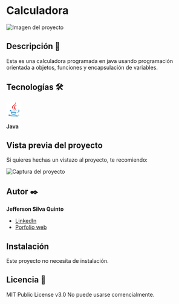 # Calculadora
![Imagen del proyecto](https://github.com/SQdeveloper/ImagesProyects/blob/main/calculadora-java/calculadora.png)

## Descripción 📑

Esta es una calculadora programada en java usando programación orientada a objetos, funciones y encapsulación de variables.
## Tecnologías 🛠
<!-- Iconos sacados de: https://github.com/hendrasob/badges/blob/master/README.md y https://github.com/alexandresanlim/Badges4-README.md-Profile -->
<p style="display: grid;">
<img style="margin: 0; padding:0" width="40" src="https://raw.githubusercontent.com/devicons/devicon/master/icons/java/java-original.svg"/>
<br>
<b>Java</b>
</p>

## Vista previa del proyecto
Si quieres hechas un vistazo al proyecto, te recomiendo:

![Captura del proyecto](https://github.com/SQdeveloper/ImagesProyects/blob/main/calculadora-java/calculadora1.png)

## Autor ✒️
**Jefferson Silva Quinto**

* [LinkedIn](https://www.linkedin.com/in/sqdeveloper/)
* [Porfolio web](https://sqdeveloper.github.io/MyPortfolio)

## Instalación 
Este proyecto no necesita de instalación.
  
## Licencia 📄
MIT Public License v3.0
No puede usarse comencialmente.
